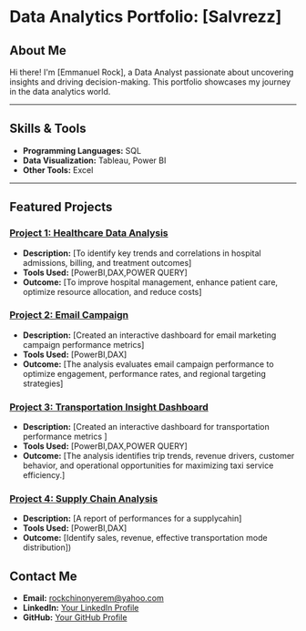 # Data Analytics Portfolio: [Salvrezz]  

## About Me
Hi there! I'm [Emmanuel Rock], a Data Analyst passionate about uncovering insights and driving decision-making. This portfolio showcases my journey in the data analytics world.  

---

## Skills & Tools
- **Programming Languages:** SQL  
- **Data Visualization:** Tableau, Power BI 
- **Other Tools:** Excel 

---

## Featured Projects
### [Project 1: Healthcare Data Analysis]( https://lnkd.in/dacmzMQa)
- **Description:** [To identify key trends and correlations in hospital admissions, billing, and treatment outcomes]  
- **Tools Used:** [PowerBI,DAX,POWER QUERY]  
- **Outcome:** [To improve hospital management, enhance patient care, optimize resource allocation, and reduce costs]  

### [Project 2: Email Campaign](https://shorturl.at/tjIIQ)
- **Description:** [Created an interactive dashboard for email marketing campaign performance metrics]  
- **Tools Used:** [PowerBI,DAX]  
- **Outcome:** [The analysis evaluates email campaign performance to optimize engagement, performance rates, and regional targeting strategies]  

### [Project 3: Transportation Insight Dashboard](https://shorturl.at/R5XRf)
- **Description:** [Created an interactive dashboard for transportation performance metrics ]  
- **Tools Used:** [PowerBI,DAX,POWER QUERY]  
- **Outcome:** [The analysis identifies trip trends, revenue drivers, customer behavior, and operational opportunities for maximizing taxi service efficiency.]  

### [Project 4: Supply Chain Analysis](https://shorturl.at/MaVD2)
- **Description:** [A report of performances for a supplycahin]  
- **Tools Used:** [PowerBI,DAX]  
- **Outcome:** [Identify sales, revenue, effective transportation mode distribution])
  

## Contact Me
- **Email:** rockchinonyerem@yahoo.com  
- **LinkedIn:** [Your LinkedIn Profile](https://www.linkedin.com/in/Salvrezz)  
- **GitHub:** [Your GitHub Profile](https://github.com/Salvrezz)
